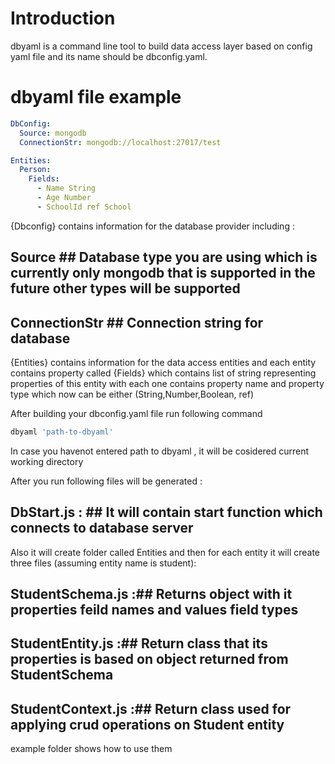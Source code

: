# Introduction

dbyaml is a command line tool to build data access layer based on config yaml file and its name should be dbconfig.yaml.

# dbyaml file example

```yaml
DbConfig:
  Source: mongodb
  ConnectionStr: mongodb://localhost:27017/test

Entities:
  Person:
    Fields:
      - Name String
      - Age Number
      - SchoolId ref School
```

{Dbconfig} contains information for the database provider including :

## Source ## Database type you are using which is currently only mongodb that is supported in the future other types will be supported
## ConnectionStr ## Connection string for database

{Entities} contains information for the data access entities and each entity contains property called {Fields} which contains list of string representing properties of this entity with each one contains property name and property type which now can be either (String,Number,Boolean, ref)

After building your dbconfig.yaml file run following command 

```node.js
dbyaml 'path-to-dbyaml'
```

In case you havenot entered path to dbyaml , it will be cosidered current working directory

After you run following files will be generated : 

## DbStart.js : ## It will contain start function which connects to database server

Also it will create folder called Entities and then for each entity it will create three files (assuming entity name is student):

## StudentSchema.js :## Returns object with it properties feild names and values field types
## StudentEntity.js :## Return class that its properties is based on object returned from StudentSchema
## StudentContext.js :## Return class used for applying crud operations on Student entity


example folder shows how to use them